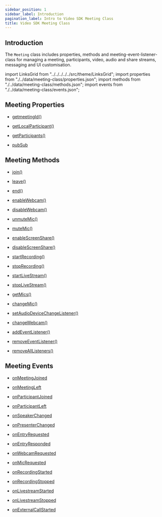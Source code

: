 ```yaml
---
sidebar_position: 1
sidebar_label: Introduction
pagination_label: Intro to Video SDK Meeting Class
title: Video SDK Meeting Class
---
```


<div class="sdk-api-ref">

## Introduction

The `Meeting` class includes properties, methods and meeting-event-listener-class for managing a meeting, participants, video, audio and share streams, messaging and UI customisation.

import LinksGrid from "../../../../../src/theme/LinksGrid";
import properties from "./../data/meeting-class/properties.json";
import methods from "./../data/meeting-class/methods.json";
import events from "./../data/meeting-class/events.json";

## Meeting Properties

<div class="links-grid">

<div>

- [getmeetingId()](./properties#getmeetingId)

</div>
<div>

- [getLocalParticipant()](./properties#getlocalparticipant)

</div>
<div>

- [getParticipants()](./properties#getparticipants)

</div>
<div>

- [pubSub](./properties#pubsub)

</div>

</div>

## Meeting Methods

<div class="links-grid">

<div>

- [join()](./methods#join)

</div>
<div>

- [leave()](./methods#leave)

</div>
<div>

- [end()](./methods#end)

</div>
<div>

- [enableWebcam()](./methods#enablewebcam)

</div>
<div>

- [disableWebcam()](./methods#disablewebcam)

</div>
<div>

- [unmuteMic()](./methods#unmutemic)

</div>
<div>

- [muteMic()](./methods#mutemic)

</div>
<div>

- [enableScreenShare()](./methods#enablescreenshare)

</div>
<div>

- [disableScreenShare()](./methods#disablescreenshare)

</div>
<div>

- [startRecording()](./methods#startrecording)

</div>
<div>

- [stopRecording()](./methods#stoprecording)

</div>
<div>

- [startLiveStream()](./methods#startlivestream)

</div>
<div>

- [stopLiveStream()](./methods#stoplivestream)

</div>
<div>

- [getMics()](./methods#getmics)

</div>
<div>

- [changeMic()](./methods#changemic)

</div>
<div>

- [setAudioDeviceChangeListener()](./methods#setaudiodevicechangelistener)

</div>
<div>

- [changeWebcam()](./methods#changewebcam)

</div>
<div>

- [addEventListener()](./methods#addeventlistener)

</div>
<div>

- [removeEventListener()](./methods#removeeventlistener)

</div>
<div>

- [removeAllListeners()](./methods#removealllisteners)

</div>

</div>

## Meeting Events

<div class="links-grid">

<div>

- [onMeetingJoined](./meeting-event-listener-class#meetingjoined)

</div>
<div>

- [onMeetingLeft](./meeting-event-listener-class#onmeetingleft)

</div>
<div>

- [onParticipantJoined](./meeting-event-listener-class#onparticipantjoined)

</div>
<div>

- [onParticipantLeft](./meeting-event-listener-class#onparticipantleft)

</div>
<div>

- [onSpeakerChanged](./meeting-event-listener-class#onspeakerchanged)

</div>
<div>

- [onPresenterChanged](./meeting-event-listener-class#onpresenterchanged)

</div>
<div>

- [onEntryRequested](./meeting-event-listener-class#onentryrequested)

</div>
<div>

- [onEntryResponded](./meeting-event-listener-class#onentryresponded)

</div>
<div>

- [onWebcamRequested](./meeting-event-listener-class#onwebcamrequested)

</div>
<div>

- [onMicRequested](./meeting-event-listener-class#onmicrequested)

</div>
<div>

- [onRecordingStarted](./meeting-event-listener-class#onrecordingstarted)

</div>
<div>

- [onRecordingStopped](./meeting-event-listener-class#onrecordingstopped)

</div>
<div>

- [onLivestreamStarted](./meeting-event-listener-class#onlivestreamstarted)

</div>
<div>

- [onLivestreamStopped](./meeting-event-listener-class#onlivestreamstopped)

</div>
<div>

- [onExternalCallStarted](./meeting-event-listener-class#onexternalcallstarted)

</div>

</div>

</div>